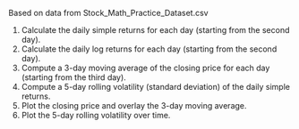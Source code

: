 Based on data from Stock_Math_Practice_Dataset.csv

1. Calculate the daily simple returns for each day (starting from the second day).
2. Calculate the daily log returns for each day (starting from the second day).
3. Compute a 3-day moving average of the closing price for each day (starting from the third day).
4. Compute a 5-day rolling volatility (standard deviation) of the daily simple returns.
5. Plot the closing price and overlay the 3-day moving average.
6. Plot the 5-day rolling volatility over time.